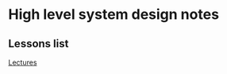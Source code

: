 # High level system design notes

## Lessons list
[Lectures](https://docs.google.com/spreadsheets/d/1VYizqsjlbcurqAMtDsDaCBIIZuTjqH_w3cJfTUNaejw/edit?gid=0#gid=0)
